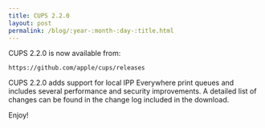 ```yaml
---
title: CUPS 2.2.0
layout: post
permalink: /blog/:year-:month-:day-:title.html
---
```


CUPS 2.2.0 is now available from:

    https://github.com/apple/cups/releases

CUPS 2.2.0 adds support for local IPP Everywhere print queues and includes several performance and security improvements. A detailed list of changes can be found in the change log included in the download.

Enjoy!

